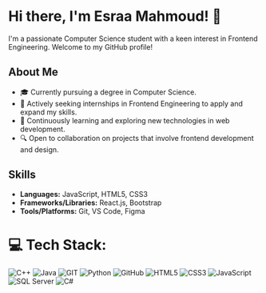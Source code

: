 # Hi there, I'm Esraa Mahmoud! 👋

I'm a passionate Computer Science student with a keen interest in Frontend Engineering. Welcome to my GitHub profile!

## About Me

- 🎓 Currently pursuing a degree in Computer Science.
- 💼 Actively seeking internships in Frontend Engineering to apply and expand my skills.
- 🌱 Continuously learning and exploring new technologies in web development.
- 🔍 Open to collaboration on projects that involve frontend development and design.

## Skills

- **Languages:** JavaScript, HTML5, CSS3
- **Frameworks/Libraries:** React.js, Bootstrap
- **Tools/Platforms:** Git, VS Code, Figma

# 💻 Tech Stack:
![C++](https://img.shields.io/badge/c++-%2300599C.svg?style=for-the-badge&logo=c%2B%2B&logoColor=white) 
![Java](https://img.shields.io/badge/java-%23ED8B00.svg?style=for-the-badge&logo=java&logoColor=white) 
![GIT](https://img.shields.io/badge/Git-fc6d26?style=for-the-badge&logo=git&logoColor=white) 
![Python](https://img.shields.io/badge/python-%2314354C.svg?style=for-the-badge&logo=python&logoColor=white) 
![GitHub](https://img.shields.io/badge/GitHub-%23121011.svg?style=for-the-badge&logo=github&logoColor=white) 
![HTML5](https://img.shields.io/badge/html5-%23E34F26.svg?style=for-the-badge&logo=html5&logoColor=white) 
![CSS3](https://img.shields.io/badge/css3-%231572B6.svg?style=for-the-badge&logo=css3&logoColor=white) 
![JavaScript](https://img.shields.io/badge/javascript-%23323330.svg?style=for-the-badge&logo=javascript&logoColor=%23F7DF1E) 
![SQL Server](https://img.shields.io/badge/sql%20server-%23CC2927.svg?style=for-the-badge&logo=microsoft%20sql%20server&logoColor=white)
![C#](https://img.shields.io/badge/c%23-%23239120.svg?style=for-the-badge&logo=c-sharp&logoColor=white)
